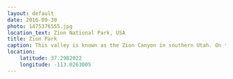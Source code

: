 ```yaml
---
layout: default
date: 2016-09-30
photo: 1475376555.jpg
location_text: Zion National Park, USA
title: Zion Park
caption: This valley is known as the Zion Canyon in southern Utah. On the left, Angels Landing. It is a 454m tall rock formation. A trail leads to the top and provides a spectacular view.
location:
    latitude: 37.2982022
    longitude: -113.0263005
---
```

